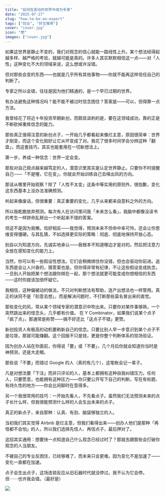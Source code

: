 ```yaml
---
title: "如何在变动的世界中成为专家"
date: "2025-07-27"
slug: "how-to-be-an-expert"
tags: ["创业", "好文推荐"]
cover: "cover.jpg"
icon: "😎"
images: ["cover.jpg"]
---
```

如果这世界是静止不变的，我们对观念的信心就能一路线性上升。某个想法经得起越多样、越严格的考验，就越可能是真的。许多人其实默默相信这一点——对「人性」这种变化不大的领域来说，这么想或许没错。



但对那些会变的东西——也就是几乎所有其他事物——你就不能再这样信任自己的判断了。



专家之所以会错，往往是因为他们精通的，是一个早已过期的世界。



有办法避免这种情况吗？能不能不被过时信念困住？答案是——可以，但得靠一点方法。



我曾经花了将近十年投资早期新创，而颇具讽刺的是，要在这领域成功，靠的正是不断砍掉重练信念的能力。



那些真正值得注意的新创点子，一开始几乎都看起来像烂主意，原因很简单：世界才刚变，而这个变化刚好让它从坏变成了对。我花了很多时间学会分辨这种「翻盘」，而这套技巧，其实也能套用在一切新想法上。



第一步，养成一种信念：世界一定会变。



那些对自己观点越来越笃定的人，潜意识里其实是认定世界静止。只要你不时提醒自己——「不是喔，它在变」，你就会开始训练自己去嗅出风的方向。



那该从哪里开始观察？除了「人性不太变」这条中等实用的原则外，很抱歉，变化这东西基本上没办法准确预测。



听起来像废话，但很重要：真正重要的变化，几乎从来都来自意料之外的方向。



所以我乾脆放弃预测。每次有人在访问里问我「未来怎么看」，我脑中都像没读书的考生一样拼命乱掰出一个听起来不错的答案。



但这不是因为我懒。恰好相反——我觉得，预测未来不但命中率可怜，还会让你思维变得僵硬。与其乱猜，不如选择更实际的策略：彻底、彻底地保持开放心态。



别自以为知道方向，先诚实地承认——我根本不知道哪边才是对的。然后把注意力全放在感知变化的能力上。



当然，你可以有一些假设性想法。它们会稍微绑住你没错，但也会驱动你前进。追东西是会让人兴奋的，猜答案也是。但你得非常有纪律，不让这些假设变成执念。
一旦别人开始把某个想法跟你绑在一起，那个想法就更可能变成你想相信的东西——这时你就该加倍怀疑它。



我相信，这种偏被动的做法，不只对判断想法有帮助，连产出想法也一样管用。真正的诀窍不是「刻意去想」，而是解决问题时，不打断那些莫名冒出来的直觉。



那些变化的风，常从某个领域专家的潜意识中吹出来。只要你对某件事够熟，一个突然跳出来的怪念头，几乎都有价值。
在 Y Combinator，如果我们说某个点子「疯了点」，那通常是称赞——搞不好还比「这点子不错」更赞。



新创投资人有极高的动机要刷新自己的信念。只要比别人早一步意识到某个点子不是垃圾，那就可能赚翻。这个回报不只是钱，更是你整个判断体系的现场验证。



因为创办人站在你面前，你得说「要」或「不要」，几个月后你就会知道你当时是神预测，还是大走眼。



那些说「不要」而错过 Google 的人（真的有几个），这笔帐会记一辈子。



凡是对想法要「下注」而非只评论的人，基本上都拥有这种自我纠错压力。任何人，只要愿意，也能拥有这种压力——你只要公开写下自己的判断。写在有标题、有持久性的地方——你会比闲聊时在意得多。



另一个我很常用的技巧：一开始先看人，不先看点子。虽然我们无法预测未来的点子长什么样，但我很能预测什么样的人会生出未来的点子。



真正的新点子，来自那种：认真、有劲、脑袋够独立的人。



当初我们其实觉得 Airbnb 是烂主意，但我们看得出来——创办人他们是那种「再怪都不会怕」的人，所以我们选择先信人、再信点子，最后押对了。



这招其实通用：想要快一点知道自己什么观念已经过时了？那就去跟那些会打破你观念的人当朋友。



不被自己的专业反困住，已经够难了，而未来只会更难。因为变化不是加速了——变化一直都在加速。



点子会生出点子，这场连锁反应从旧石器时代就没停过。我不认为它会停。
但⋯⋯也许我会错。（最好是）




![](https://prod-files-secure.s3.us-west-2.amazonaws.com/112d0858-5090-4d34-a606-b75eb8d65fd2/46476355-9cf3-4e99-9b7a-3531bc426380/1000202064.png?X-Amz-Algorithm=AWS4-HMAC-SHA256&X-Amz-Content-Sha256=UNSIGNED-PAYLOAD&X-Amz-Credential=ASIAZI2LB466YTKLLZTM%2F20250929%2Fus-west-2%2Fs3%2Faws4_request&X-Amz-Date=20250929T062057Z&X-Amz-Expires=3600&X-Amz-Security-Token=IQoJb3JpZ2luX2VjEEEaCXVzLXdlc3QtMiJIMEYCIQDuJE9xzmgO8Q8H%2FgCnP4%2BamxN83cubVMxq3bUJ0DxSXQIhAOBPnzoh%2B3psxz0INa3F4RnMHmK%2FlLEoz2CDD0Y5iX%2BwKogECMr%2F%2F%2F%2F%2F%2F%2F%2F%2F%2FwEQABoMNjM3NDIzMTgzODA1Igz1z1EcszfJ%2FzWe8goq3APYJ1qH9Nlf7thAZt0waBcKsIov3vR2%2F9BGJGMVcrDcnodHINkV8aydhdubrsCoc08BvsSmlPoIz9QTEf6kxXcpWDc6dPfha%2F5Oa0GYmLMys9kV3%2FQmDbT4EmEYPr91KqwkBKInxYJeuzuK%2By4Jgee2lWKc34SMVSxTnmXq2SP1QdIw%2FmbDzAevfbWcaIGUQiDacWgQ1xZryiiJ1W5gXOE4oIM2i3pNsjKOYiOnCILwIR%2FsmlRdPCmOu25WuD7p%2Fmz8C8PXUGEh7eIezCuV5eQnBJW6zE4%2FZUpuMK253kA2dOv87QdpBIZHSpdLR2OskPa%2F%2FxKzpckZD54qz4a0ch2zSR3vfzpHWY2lHrxUD09yB5oY%2FI3Kq2xy2w0q%2BtzFDtgrEUjKwJdKLQhAQgWDP080v6C1oMMIUV72%2FCYz7T5yXoRGT7b%2BJlS8SAV5UeEO%2Bb1v4SCIA1jLTxAQPZjMcbSCOQLCSWrHKQyZUhOJVW5J3zLLXAIgrClc%2BnvQcf7F04ApNBtWu%2BloNrIQ6%2Fp9ZoE1f3WY6iEAWvXK4SiiDHmcZjXt2eBII6syu1Kx%2B7EAL%2FF6EJoY5Wrmt%2B6BeYMIKuGG3XQNC%2F3dnlMsZHzFaRoSgOGiKKr78LSYAFM8HzCpqufGBjqkAVsGUmFn9idghuics4qeF3cvE7w96WPDNnIdCMLkXERShwZavKIuGAxVifzlBnrZ3G78rqB%2FRlPXl3Rhe8FvgEsdolLjZIIST8q6z8oY%2Fc7gyReVt9dws1cgcKlJnSwuUHqkmDX3JbqdQ8VDMfyNsVHpHXzwbDFKOigXUJGBIb8WFbCm90tQIwrQfOLZk8grZjLVlIGl2r0QYHkbBN75WOnux1yb&X-Amz-Signature=ff18b68ed75df9c5d0bf9300760e23da4d86645ceeca7936f316248eb2d88ebe&X-Amz-SignedHeaders=host&x-amz-checksum-mode=ENABLED&x-id=GetObject)

